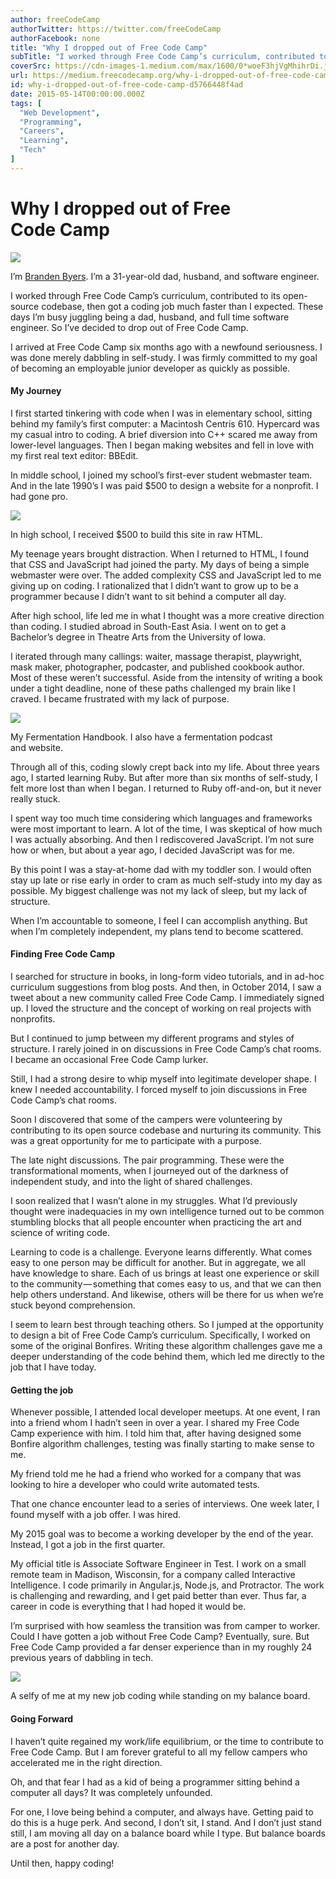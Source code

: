 ```yaml
---
author: freeCodeCamp
authorTwitter: https://twitter.com/freeCodeCamp
authorFacebook: none
title: "Why I dropped out of Free Code Camp"
subTitle: "I worked through Free Code Camp’s curriculum, contributed to its open-source codebase, then got a coding job much faster than I expected...."
coverSrc: https://cdn-images-1.medium.com/max/1600/0*woeF3hjVgMhihrDi.jpeg
url: https://medium.freecodecamp.org/why-i-dropped-out-of-free-code-camp-d5766448f4ad
id: why-i-dropped-out-of-free-code-camp-d5766448f4ad
date: 2015-05-14T00:00:00.000Z
tags: [
  "Web Development",
  "Programming",
  "Careers",
  "Learning",
  "Tech"
]
---
```

# Why I dropped out of Free Code Camp



![](https://cdn-images-1.medium.com/max/1600/0*woeF3hjVgMhihrDi.jpeg)

I’m [Branden Byers](https://twitter.com/brandenbyers). I’m a 31-year-old dad, husband, and software engineer.



I worked through Free Code Camp’s curriculum, contributed to its open-source codebase, then got a coding job much faster than I expected. These days I’m busy juggling being a dad, husband, and full time software engineer. So I’ve decided to drop out of Free Code Camp.  

I arrived at Free Code Camp six months ago with a newfound seriousness. I was done merely dabbling in self-study. I was firmly committed to my goal of becoming an employable junior developer as quickly as possible.

#### My Journey

I first started tinkering with code when I was in elementary school, sitting behind my family’s first computer: a Macintosh Centris 610\. Hypercard was my casual intro to coding. A brief diversion into C++ scared me away from lower-level languages. Then I began making websites and fell in love with my first real text editor: BBEdit.  

In middle school, I joined my school’s first-ever student webmaster team. And in the late 1990’s I was paid $500 to design a website for a nonprofit. I had gone pro.



![](https://cdn-images-1.medium.com/max/1600/0*BOUYktuVLU0t_Gd2.png)

In high school, I received $500 to build this site in raw HTML.



My teenage years brought distraction. When I returned to HTML, I found that CSS and JavaScript had joined the party. My days of being a simple webmaster were over. The added complexity CSS and JavaScript led to me giving up on coding. I rationalized that I didn’t want to grow up to be a programmer because I didn’t want to sit behind a computer all day.  

After high school, life led me in what I thought was a more creative direction than coding. I studied abroad in South-East Asia. I went on to get a Bachelor’s degree in Theatre Arts from the University of Iowa.  

I iterated through many callings: waiter, massage therapist, playwright, mask maker, photographer, podcaster, and published cookbook author. Most of these weren’t successful. Aside from the intensity of writing a book under a tight deadline, none of these paths challenged my brain like I craved. I became frustrated with my lack of purpose.



![](https://cdn-images-1.medium.com/max/1600/0*pe1BPDREO7W5BFAK.jpg)

My Fermentation Handbook. I also have a fermentation podcast and website.



Through all of this, coding slowly crept back into my life. About three years ago, I started learning Ruby. But after more than six months of self-study, I felt more lost than when I began. I returned to Ruby off-and-on, but it never really stuck.  

I spent way too much time considering which languages and frameworks were most important to learn. A lot of the time, I was skeptical of how much I was actually absorbing. And then I rediscovered JavaScript. I’m not sure how or when, but about a year ago, I decided JavaScript was for me.  

By this point I was a stay-at-home dad with my toddler son. I would often stay up late or rise early in order to cram as much self-study into my day as possible. My biggest challenge was not my lack of sleep, but my lack of structure.  

When I’m accountable to someone, I feel I can accomplish anything. But when I’m completely independent, my plans tend to become scattered.

#### Finding Free Code Camp

I searched for structure in books, in long-form video tutorials, and in ad-hoc curriculum suggestions from blog posts. And then, in October 2014, I saw a tweet about a new community called Free Code Camp. I immediately signed up. I loved the structure and the concept of working on real projects with nonprofits.  

But I continued to jump between my different programs and styles of structure. I rarely joined in on discussions in Free Code Camp’s chat rooms. I became an occasional Free Code Camp lurker.  

Still, I had a strong desire to whip myself into legitimate developer shape. I knew I needed accountability. I forced myself to join discussions in Free Code Camp’s chat rooms.  

Soon I discovered that some of the campers were volunteering by contributing to its open source codebase and nurturing its community. This was a great opportunity for me to participate with a purpose.  

The late night discussions. The pair programming. These were the transformational moments, when I journeyed out of the darkness of independent study, and into the light of shared challenges.  

I soon realized that I wasn’t alone in my struggles. What I’d previously thought were inadequacies in my own intelligence turned out to be common stumbling blocks that all people encounter when practicing the art and science of writing code.  

Learning to code is a challenge. Everyone learns differently. What comes easy to one person may be difficult for another. But in aggregate, we all have knowledge to share. Each of us brings at least one experience or skill to the community — something that comes easy to us, and that we can then help others understand. And likewise, others will be there for us when we’re stuck beyond comprehension.  

I seem to learn best through teaching others. So I jumped at the opportunity to design a bit of Free Code Camp’s curriculum. Specifically, I worked on some of the original Bonfires. Writing these algorithm challenges gave me a deeper understanding of the code behind them, which led me directly to the job that I have today.

#### Getting the job

Whenever possible, I attended local developer meetups. At one event, I ran into a friend whom I hadn’t seen in over a year. I shared my Free Code Camp experience with him. I told him that, after having designed some Bonfire algorithm challenges, testing was finally starting to make sense to me.  

My friend told me he had a friend who worked for a company that was looking to hire a developer who could write automated tests.  

That one chance encounter lead to a series of interviews. One week later, I found myself with a job offer. I was hired.  

My 2015 goal was to become a working developer by the end of the year. Instead, I got a job in the first quarter.  

My official title is Associate Software Engineer in Test. I work on a small remote team in Madison, Wisconsin, for a company called Interactive Intelligence. I code primarily in Angular.js, Node.js, and Protractor. The work is challenging and rewarding, and I get paid better than ever. Thus far, a career in code is everything that I had hoped it would be.  

I’m surprised with how seamless the transition was from camper to worker. Could I have gotten a job without Free Code Camp? Eventually, sure. But Free Code Camp provided a far denser experience than in my roughly 24 previous years of dabbling in tech.



![](https://cdn-images-1.medium.com/max/1600/0*CgbMWnxCNsH5C_B0.jpg)

A selfy of me at my new job coding while standing on my balance board.



#### Going Forward

I haven’t quite regained my work/life equilibrium, or the time to contribute to Free Code Camp. But I am forever grateful to all my fellow campers who accelerated me in the right direction.

Oh, and that fear I had as a kid of being a programmer sitting behind a computer all days? It was completely unfounded.

For one, I love being behind a computer, and always have. Getting paid to do this is a huge perk. And second, I don’t sit, I stand. And I don’t just stand still, I am moving all day on a balance board while I type. But balance boards are a post for another day.

Until then, happy coding!








